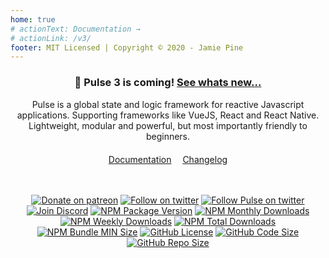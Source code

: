```yaml
---
home: true
# actionText: Documentation →
# actionLink: /v3/
footer: MIT Licensed | Copyright © 2020 - Jamie Pine
---
```


<center>

### :tada: Pulse 3 is coming! [See whats new...](/v3/introduction/changelog.html)

Pulse is a global state and logic framework for reactive Javascript applications. Supporting frameworks like VueJS, React and React Native. Lightweight, modular and powerful, but most importantly friendly to beginners.
<div style="word-spacing: 1em; margin-top:20px">
<a href="/v3/introduction/what-is-pulse.html">Documentation</a> <a href="/v3/introduction/changelog.html">Changelog</a>
</div>
</center>
<br />
<br />
<p align="center">
  <a href="https://patreon.com/jamiepine"><img src="https://img.shields.io/badge/donate-patreon-F96854.svg" alt="Donate on patreon"></a>
  <a href="https://twitter.com/jamiepine"><img src="https://img.shields.io/twitter/follow/jamiepine.svg?label=Jamie's Twitter" alt="Follow on twitter"></a>
  <a href="https://twitter.com/pulseframework"><img src="https://img.shields.io/twitter/follow/pulseframework.svg?label=Pulse+Twitter" alt="Follow Pulse on twitter"></a>
  <a href="https://discord.gg/RjG8ShB"><img src="https://discordapp.com/api/guilds/658189217746255881/embed.png" alt="Join Discord"></a>
  <a href="https://npmjs.com/pulse-framework"><img src="https://img.shields.io/npm/v/pulse-framework.svg" alt="NPM Package Version"></a>
  <a href="https://npmjs.com/pulse-framework"><img src="https://img.shields.io/npm/dm/pulse-framework.svg" alt="NPM Monthly Downloads"></a>
  <a href="https://npmjs.com/pulse-framework"><img src="https://img.shields.io/npm/dw/pulse-framework.svg" alt="NPM Weekly Downloads"></a>
  <a href="https://npmjs.com/pulse-framework"><img src="https://img.shields.io/npm/dt/pulse-framework.svg" alt="NPM Total Downloads"></a>
  <a href="https://npmjs.com/pulse-framework"><img src="https://img.shields.io/bundlephobia/min/pulse-framework.svg" alt="NPM Bundle MIN Size"></a>
  <a href="https://github.com/pulse-framework/pulse"><img src="https://img.shields.io/github/license/pulse-framework/pulse.svg" alt="GitHub License"></a>
  <a href="https://github.com/pulse-framework/pulse"><img src="https://img.shields.io/github/languages/code-size/pulse-framework/pulse.svg" alt="GitHub Code Size"></a>
  <a href="https://github.com/pulse-framework/pulse"><img src="https://img.shields.io/github/repo-size/pulse-framework/pulse.svg" alt="GitHub Repo Size"></a>
</p>
